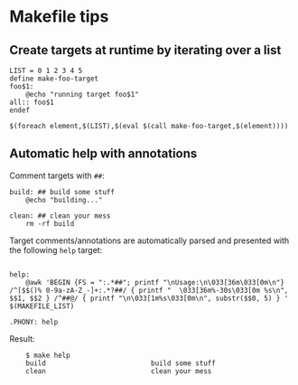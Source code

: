 # Makefile tips

## Create targets at runtime by iterating over a list

```make
LIST = 0 1 2 3 4 5
define make-foo-target
foo$1:
	@echo "running target foo$1"
all:: foo$1
endef

$(foreach element,$(LIST),$(eval $(call make-foo-target,$(element))))
```

## Automatic help with annotations

Comment targets with `##`:

```make
build: ## build some stuff
	@echo "building..."

clean: ## clean your mess
	rm -rf build
```

Target comments/annotations are automatically parsed and presented with the following `help` target:

```make

help:
	@awk 'BEGIN {FS = ":.*##"; printf "\nUsage:\n\033[36m\033[0m\n"} /^[$$()% 0-9a-zA-Z_-]+:.*?##/ { printf "  \033[36m%-30s\033[0m %s\n", $$1, $$2 } /^##@/ { printf "\n\033[1m%s\033[0m\n", substr($$0, 5) } ' $(MAKEFILE_LIST)

.PHONY: help
```

Result:
```
    $ make help
    build                          build some stuff
    clean                          clean your mess
```